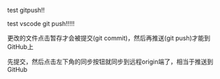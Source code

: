 test gitpush!!

test vscode git push!!!!!

更改的文件点击暂存才会被提交(git commit)，然后再推送(git push)才能到GitHub上

先提交，然后点击左下角的同步按钮就同步到远程origin端了，相当于推送到GitHub

